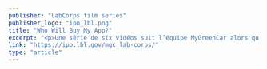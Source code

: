 ```yaml
---
publisher: "LabCorps film series"
publisher_logo: "ipo_lbl.png"
title: "Who Will Buy My App?"
excerpt: "<p>Une série de six vidéos suit l’équipe MyGreenCar alors qu’elle navigue les hauts et les bas du processus de découverte des clients. L’application sera-t-elle mise sur le marché? Vous découvrirez la réponse dans les vidéos.</p>"
link: "https://ipo.lbl.gov/mgc_lab-corps/"
type: "article"
---
```

